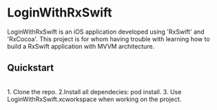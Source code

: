 # LoginWithRxSwift

LoginWithRxSwift is an iOS application developed using 'RxSwift' and 'RxCocoa'. This project is for whom having trouble with learning how to build a RxSwift application with MVVM architecture.

<h2>Quickstart</h2> <br>
1. Clone the repo.
2.Install all dependecies: pod install.
3. Use LoginWithRxSwift.xcworkspace when working on the project.
